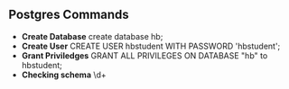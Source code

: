 
## Postgres Commands
- **Create Database**
    create database hb;
- **Create User**
    CREATE USER hbstudent WITH PASSWORD 'hbstudent';
- **Grant Priviledges**
    GRANT ALL PRIVILEGES ON DATABASE "hb" to hbstudent;
- **Checking schema**
    \d+ <tablename>
